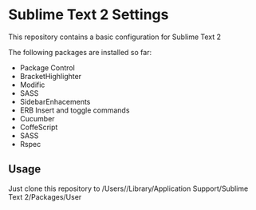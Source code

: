 Sublime Text 2 Settings
===============================

This repository contains a basic configuration for Sublime Text 2

The following packages are installed so far:

* Package Control
* BracketHighlighter
* Modific
* SASS
* SidebarEnhacements
* ERB Insert and toggle commands
* Cucumber 
* CoffeScript
* SASS
* Rspec

Usage
-----

Just clone this repository to /Users/<username>/Library/Application Support/Sublime Text 2/Packages/User 



